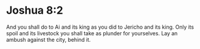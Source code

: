 # Joshua 8:2

And you shall do to Ai and its king as you did to Jericho and its king. Only its spoil and its livestock you shall take as plunder for yourselves. Lay an ambush against the city, behind it.
